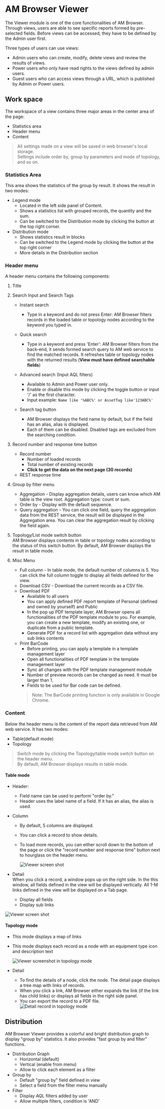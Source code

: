 # AM Browser Viewer

The Viewer module is one of the core functionalities of AM Browser. Through views, users are able to see specific reports formed by pre-selected fields.
Before views can be accessed, they have to be defined by the Admin user first.

Three types of users can use views:

- Admin users who can create, modify, delete views and review the results of views.
- Power users who only have read rights to the views defined by admin users.
- Guest users who can access views through a URL, which is published by Admin or Power users.

## Work space

The workspace of a view contains three major areas in the center area of the page:

- Statistics area
- Header menu
- Content

> All settings made on a view will be saved in web browser's local storage.  
> Settings include order by, group by parameters and mode of topology, and so on.

### Statistics Area
This area shows the statistics of the group by result. It shows the result in two modes:

 - Legend mode  
    - Located in the left side panel of Content.
    - Shows a statistics list with grouped records, the quantity and the sum.
    - Can be switched to the Distribution mode by clicking the button at the top right corner.
 - Distribution mode
    - Shows statistics result in blocks
    - Can be switched to the Legend mode by clicking the button at the top right corner
    - More details in the Distribution section

### Header menu
A header menu contains the following components:

1. Title
2. Search Input and Search Tags  
    - Instant search
        - Type in a keyword and do not press Enter: AM Browser filters records in the loaded table or topology nodes according to the keyword you typed in.
    - Quick search
        - Type in a keyword and press 'Enter': AM Browser filters from the back-end, it sends formed search query to AM web service to find the matched records. It refreshes table or topology nodes with the returned results (**View must have defined searchable fields**)
    - Advanced search (Input AQL filters)
        - Available to Admin and Power user only.
        - Enable or disable this mode by clicking the toggle button or input '/' as the first character.
        - Input example: `Name like '%ABC%' or AssetTag like'123ABC%'`

    - Search tag button
        - AM Browser displays the field name by default, but if the field has an alias, alias is displayed.
        - Each of them can be disabled. Disabled tags are excluded from the searching condition.

3. Record number and response time button
    - Record number
        - Number of loaded records
        - Total number of existing records
        - **Click to get the data on the next page (30 records)**
    - REST response time  

4. Group by filter menu
    - Aggregation - Display aggregation details, users can know which AM table is the view root. Aggregation type: count or sum.
    - Order by - Display with the default sequence.
    - Query aggregation - You can click one field, query the aggregation data from the REST service, the result will be displayed in the Aggregation area. You can clear the aggregation result by clicking the field again.  

5. Topology/List mode switch button  
    AM Browser displays contents in table or topology nodes according to the status of this switch button. By default, AM Browser displays the result in table mode.

6. Misc Menu
    - Full column - In table mode, the default number of columns is 5. You can click the full column toggle to display all fields defined for the view.
    - Download CSV - Download the current records as a CSV file.
    - Download PDF
        - Available to all users
        - You can apply defined PDF report template of Personal (defined and owned by yourself) and Public
        - In the pop up PDF template layer, AM Browser opens all functionalities of the PDF template module to you. For example, you can create a new template, modify an existing one, or duplicate from a public template.
        - Generate PDF for a record list with aggregation data without any sub links contents
    - Print BarCode
        - Before printing, you can apply a template in a template management layer
        - Open all functionalities of PDF template in the template management layer
        - Sync all changes with the PDF template management module
        - Number of preview records can be changed as need. It must be larger than 1.
        - Fields to be used for Bar code can be defined.
        > Note: The BarCode printing function is only available in Google Chrome.

### Content
Below the header menu is the content of the report data retrieved from AM web service. It has two modes:

- Table(default mode)
- Topology  
> Switch mode by clicking the Topology/table mode switch button on the header menu.  
> By default, AM Browser displays results in table mode.

#### Table mode     
- Header:
    - Field name can be used to perform "order by."
    - Header uses the label name of a field. If it has an alias, the alias is used.
- Column
    - By default, 5 columns are displayed.
    - You can click a record to show details.
    - To load more records, you can either scroll down to the bottom of the page or click the "record number and response time" button next to hourglass on the header menu.

      ![Viewer screen shot](img/viewer1.png)

- Detail     
 When you click a record, a window pops up on the right side. In the this window, all fields defined in the view will be displayed vertically.
 All 1-M links defined in the view will be displayed on a Tab page.

     - Display all fields
     - Display sub links

 ![Viewer screen shot](img/detail1.png)

#### Topology mode
- This mode displays a map of links
- This mode displays each record as a node with an equipment type icon and description text

  ![Viewer screenshot in topology mode](img/viewer2.png)

- Detail  
    - To find the details of a node, click the node. The detail page displays a tree map with links of records.
    - When you click a link, AM Browser either expands the link (if the link has child links) or displays all fields in the right side panel.
    - You can export the record to a PDF file.
  ![Detail record in topology mode](img/detail2.png)

## Distribution
AM Browser Viewer provides a colorful and bright distribution graph to display "group by" statistics. It also provides "fast group by and filter" functions.

- Distribution Graph
    - Horizontal (default)
    - Vertical (enable from menu)
    - Allow to click each element as a filter
- Group by
    - Default "group by" field defined in view
    - Select a field from the filter menu manually
- Filter
    - Display AQL filters added by user
    - Allow multiple filters, condition is 'AND'
